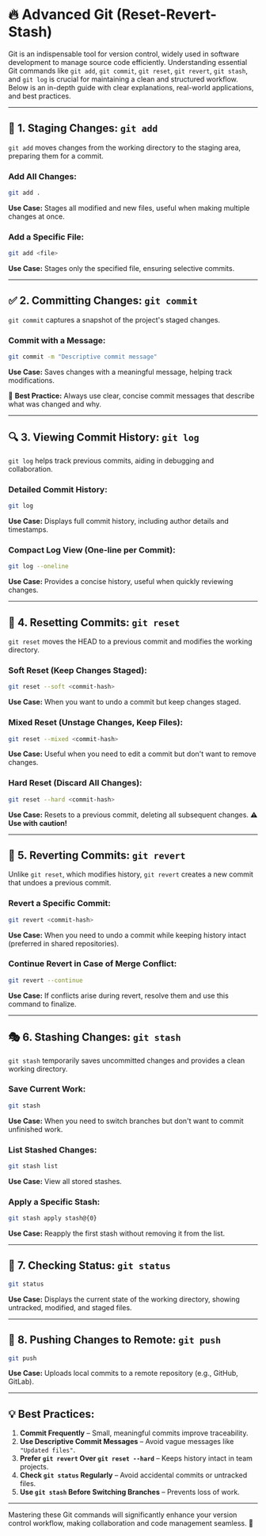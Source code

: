 # 🔥 Advanced Git (Reset-Revert-Stash)

Git is an indispensable tool for version control, widely used in software development to manage source code efficiently. Understanding essential Git commands like `git add`, `git commit`, `git reset`, `git revert`, `git stash`, and `git log` is crucial for maintaining a clean and structured workflow. Below is an in-depth guide with clear explanations, real-world applications, and best practices.

---

## 📌 1. Staging Changes: `git add`

`git add` moves changes from the working directory to the staging area, preparing them for a commit.

### **Add All Changes:**

```bash
git add .
```

**Use Case:** Stages all modified and new files, useful when making multiple changes at once.

### **Add a Specific File:**

```bash
git add <file>
```

**Use Case:** Stages only the specified file, ensuring selective commits.

---

## ✅ 2. Committing Changes: `git commit`

`git commit` captures a snapshot of the project's staged changes.

### **Commit with a Message:**

```bash
git commit -m "Descriptive commit message"
```

**Use Case:** Saves changes with a meaningful message, helping track modifications.

🔹 **Best Practice:** Always use clear, concise commit messages that describe what was changed and why.

---

## 🔍 3. Viewing Commit History: `git log`

`git log` helps track previous commits, aiding in debugging and collaboration.

### **Detailed Commit History:**

```bash
git log
```

**Use Case:** Displays full commit history, including author details and timestamps.

### **Compact Log View (One-line per Commit):**

```bash
git log --oneline
```

**Use Case:** Provides a concise history, useful when quickly reviewing changes.

---

## 🔄 4. Resetting Commits: `git reset`

`git reset` moves the HEAD to a previous commit and modifies the working directory.

### **Soft Reset (Keep Changes Staged):**

```bash
git reset --soft <commit-hash>
```

**Use Case:** When you want to undo a commit but keep changes staged.

### **Mixed Reset (Unstage Changes, Keep Files):**

```bash
git reset --mixed <commit-hash>
```

**Use Case:** Useful when you need to edit a commit but don't want to remove changes.

### **Hard Reset (Discard All Changes):**

```bash
git reset --hard <commit-hash>
```

**Use Case:** Resets to a previous commit, deleting all subsequent changes. **⚠ Use with caution!**

---

## 🔁 5. Reverting Commits: `git revert`

Unlike `git reset`, which modifies history, `git revert` creates a new commit that undoes a previous commit.

### **Revert a Specific Commit:**

```bash
git revert <commit-hash>
```

**Use Case:** When you need to undo a commit while keeping history intact (preferred in shared repositories).

### **Continue Revert in Case of Merge Conflict:**

```bash
git revert --continue
```

**Use Case:** If conflicts arise during revert, resolve them and use this command to finalize.

---

## 🎭 6. Stashing Changes: `git stash`

`git stash` temporarily saves uncommitted changes and provides a clean working directory.

### **Save Current Work:**

```bash
git stash
```

**Use Case:** When you need to switch branches but don't want to commit unfinished work.

### **List Stashed Changes:**

```bash
git stash list
```

**Use Case:** View all stored stashes.

### **Apply a Specific Stash:**

```bash
git stash apply stash@{0}
```

**Use Case:** Reapply the first stash without removing it from the list.

---

## 📂 7. Checking Status: `git status`

```bash
git status
```

**Use Case:** Displays the current state of the working directory, showing untracked, modified, and staged files.

---

## 🚀 8. Pushing Changes to Remote: `git push`

```bash
git push
```

**Use Case:** Uploads local commits to a remote repository (e.g., GitHub, GitLab).

---

## 💡 Best Practices:

1. **Commit Frequently** – Small, meaningful commits improve traceability.
2. **Use Descriptive Commit Messages** – Avoid vague messages like `"Updated files"`.
3. **Prefer `git revert` Over `git reset --hard`** – Keeps history intact in team projects.
4. **Check `git status` Regularly** – Avoid accidental commits or untracked files.
5. **Use `git stash` Before Switching Branches** – Prevents loss of work.

---

Mastering these Git commands will significantly enhance your version control workflow, making collaboration and code management seamless. 🚀
